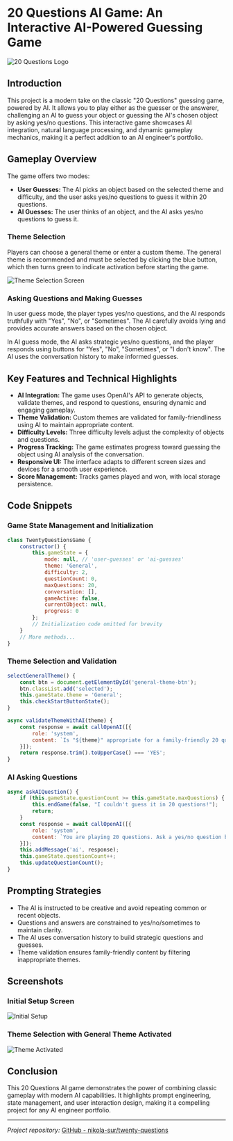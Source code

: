 # 20 Questions AI Game: An Interactive AI-Powered Guessing Game

![20 Questions Logo](../blog/screenshots/20-questions-logo.png)

## Introduction

This project is a modern take on the classic "20 Questions" guessing game, powered by AI. It allows you to play either as the guesser or the answerer, challenging an AI to guess your object or guessing the AI's chosen object by asking yes/no questions. This interactive game showcases AI integration, natural language processing, and dynamic gameplay mechanics, making it a perfect addition to an AI engineer's portfolio.

## Gameplay Overview

The game offers two modes:

- **User Guesses:** The AI picks an object based on the selected theme and difficulty, and the user asks yes/no questions to guess it within 20 questions.
- **AI Guesses:** The user thinks of an object, and the AI asks yes/no questions to guess it.

### Theme Selection

Players can choose a general theme or enter a custom theme. The general theme is recommended and must be selected by clicking the blue button, which then turns green to indicate activation before starting the game.

![Theme Selection Screen](../blog/screenshots/theme-selection.png)

### Asking Questions and Making Guesses

In user guess mode, the player types yes/no questions, and the AI responds truthfully with "Yes", "No", or "Sometimes". The AI carefully avoids lying and provides accurate answers based on the chosen object.

In AI guess mode, the AI asks strategic yes/no questions, and the player responds using buttons for "Yes", "No", "Sometimes", or "I don't know". The AI uses the conversation history to make informed guesses.

## Key Features and Technical Highlights

- **AI Integration:** The game uses OpenAI's API to generate objects, validate themes, and respond to questions, ensuring dynamic and engaging gameplay.
- **Theme Validation:** Custom themes are validated for family-friendliness using AI to maintain appropriate content.
- **Difficulty Levels:** Three difficulty levels adjust the complexity of objects and questions.
- **Progress Tracking:** The game estimates progress toward guessing the object using AI analysis of the conversation.
- **Responsive UI:** The interface adapts to different screen sizes and devices for a smooth user experience.
- **Score Management:** Tracks games played and won, with local storage persistence.

## Code Snippets

### Game State Management and Initialization

```javascript
class TwentyQuestionsGame {
    constructor() {
        this.gameState = {
            mode: null, // 'user-guesses' or 'ai-guesses'
            theme: 'General',
            difficulty: 2,
            questionCount: 0,
            maxQuestions: 20,
            conversation: [],
            gameActive: false,
            currentObject: null,
            progress: 0
        };
        // Initialization code omitted for brevity
    }
    // More methods...
}
```

### Theme Selection and Validation

```javascript
selectGeneralTheme() {
    const btn = document.getElementById('general-theme-btn');
    btn.classList.add('selected');
    this.gameState.theme = 'General';
    this.checkStartButtonState();
}

async validateThemeWithAI(theme) {
    const response = await callOpenAI([{
        role: 'system',
        content: `Is "${theme}" appropriate for a family-friendly 20 questions game?`
    }]);
    return response.trim().toUpperCase() === 'YES';
}
```

### AI Asking Questions

```javascript
async askAIQuestion() {
    if (this.gameState.questionCount >= this.gameState.maxQuestions) {
        this.endGame(false, "I couldn't guess it in 20 questions!");
        return;
    }
    const response = await callOpenAI([{
        role: 'system',
        content: `You are playing 20 questions. Ask a yes/no question based on previous conversation.`
    }]);
    this.addMessage('ai', response);
    this.gameState.questionCount++;
    this.updateQuestionCount();
}
```

## Prompting Strategies

- The AI is instructed to be creative and avoid repeating common or recent objects.
- Questions and answers are constrained to yes/no/sometimes to maintain clarity.
- The AI uses conversation history to build strategic questions and guesses.
- Theme validation ensures family-friendly content by filtering inappropriate themes.

## Screenshots

### Initial Setup Screen

![Initial Setup](../blog/screenshots/setup-screen.png)

### Theme Selection with General Theme Activated

![Theme Activated](../blog/screenshots/theme-activated.png)

## Conclusion

This 20 Questions AI game demonstrates the power of combining classic gameplay with modern AI capabilities. It highlights prompt engineering, state management, and user interaction design, making it a compelling project for any AI engineer portfolio.

---

*Project repository:* [GitHub - nikola-sur/twenty-questions](https://github.com/nikola-sur/twenty-questions)
